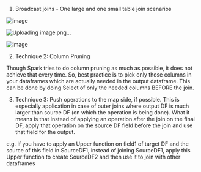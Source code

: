 1. Broadcast joins - One large and one small table join scenarios

![image](https://user-images.githubusercontent.com/53032061/113486399-1caadc00-94d0-11eb-86ec-755d3f91087f.png)

![Uploading image.png…]()

![image](https://user-images.githubusercontent.com/53032061/113486346-d5245000-94cf-11eb-9e2c-ddbf3a33d089.png)


2. Technique 2: Column Pruning

Though Spark tries to do column pruning as much as possible, it does not achieve that every time. So, best practice is to pick only those columns in your dataframes which are actually needed in the output dataframe. This can be done by doing Select of only the needed columns BEFORE the join.

3. Technique 3: Push operations to the map side, if possible. This is especially application in case of outer joins where output DF is much larger than source DF (on which the operation is being done). What it means is that instead of applying an operation after the join on the final DF, apply that operation on the source DF field before the join and use that field for the output.

e.g. If you have to apply an Upper function on field1 of target DF and the source of this field in SourceDF1, instead of joining SourceDF1, apply this Upper function to create SourceDF2 and then use it to join with other dataframes
